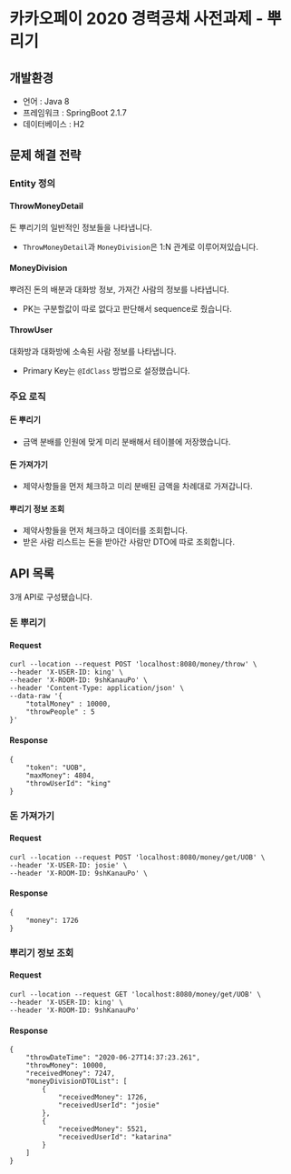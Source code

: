 # 카카오페이 2020 경력공채 사전과제 - 뿌리기 
## 개발환경
* 언어 : Java 8
* 프레임워크 : SpringBoot 2.1.7
* 데이터베이스 : H2

## 문제 해결 전략

### Entity 정의
#### ThrowMoneyDetail
돈 뿌리기의 일반적인 정보들을 나타냅니다.
- `ThrowMoneyDetail`과 `MoneyDivision`은 1:N 관계로 이루어져있습니다.

#### MoneyDivision
뿌려진 돈의 배분과 대화방 정보, 가져간 사람의 정보를 나타냅니다.
- PK는 구분할값이 따로 없다고 판단해서 sequence로 줬습니다.

#### ThrowUser
대화방과 대화방에 소속된 사람 정보를 나타냅니다.
- Primary Key는 `@IdClass` 방법으로 설정했습니다.

### 주요 로직
#### 돈 뿌리기
- 금액 분배를 인원에 맞게 미리 분배해서 테이블에 저장했습니다.

#### 돈 가져가기
- 제약사항들을 먼저 체크하고 미리 분배된 금액을 차례대로 가져갑니다.

#### 뿌리기 정보 조회
- 제약사항들을 먼저 체크하고 데이터를 조회합니다.
- 받은 사람 리스트는 돈을 받아간 사람만 DTO에 따로 조회합니다.

## API 목록
3개 API로 구성됐습니다.
### 돈 뿌리기
#### Request
```
curl --location --request POST 'localhost:8080/money/throw' \
--header 'X-USER-ID: king' \
--header 'X-ROOM-ID: 9shKanauPo' \
--header 'Content-Type: application/json' \
--data-raw '{
    "totalMoney" : 10000,
    "throwPeople" : 5
}'
```
#### Response
```
{
    "token": "UOB",
    "maxMoney": 4804,
    "throwUserId": "king"
}
```
### 돈 가져가기
#### Request
```
curl --location --request POST 'localhost:8080/money/get/UOB' \
--header 'X-USER-ID: josie' \
--header 'X-ROOM-ID: 9shKanauPo' \
```
#### Response
```
{
    "money": 1726
}
```
### 뿌리기 정보 조회
#### Request
```
curl --location --request GET 'localhost:8080/money/get/UOB' \
--header 'X-USER-ID: king' \
--header 'X-ROOM-ID: 9shKanauPo'
```
#### Response
```
{
    "throwDateTime": "2020-06-27T14:37:23.261",
    "throwMoney": 10000,
    "receivedMoney": 7247,
    "moneyDivisionDTOList": [
        {
            "receivedMoney": 1726,
            "receivedUserId": "josie"
        },
        {
            "receivedMoney": 5521,
            "receivedUserId": "katarina"
        }
    ]
}
```
